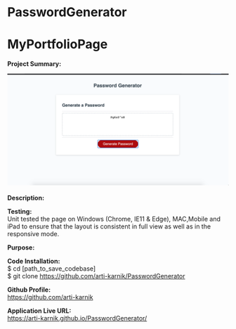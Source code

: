 # PasswordGenerator
# MyPortfolioPage

<strong> Project Summary: </strong> <br>

<div align="left">
      <img src="./assets/images/ss1.png">
</div>
<br>
<strong> Description: </strong> <br>

<strong>Testing: </strong> <br>
Unit tested the page on Windows (Chrome, IE11 & Edge), MAC,Mobile and iPad to ensure that the layout is consistent in full view as well as in the responsive mode.  <br>

<strong> Purpose: </strong> <br>

<strong> Code Installation: </strong> <br>
$ cd [path_to_save_codebase] <br>
$ git clone https://github.com/arti-karnik/PasswordGenerator <br>

<strong> Github Profile: </strong> <br>
https://github.com/arti-karnik

<strong> Application Live URL: </strong> <br>
https://arti-karnik.github.io/PasswordGenerator/
